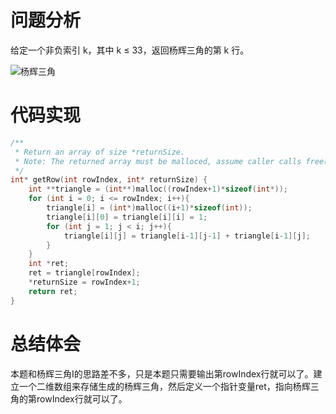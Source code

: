 # 问题分析
给定一个非负索引 k，其中 k ≤ 33，返回杨辉三角的第 k 行。

![杨辉三角](https://upload.wikimedia.org/wikipedia/commons/0/0d/PascalTriangleAnimated2.gif)

# 代码实现
```C
/**
 * Return an array of size *returnSize.
 * Note: The returned array must be malloced, assume caller calls free().
 */
int* getRow(int rowIndex, int* returnSize) {
    int **triangle = (int**)malloc((rowIndex+1)*sizeof(int*));
    for (int i = 0; i <= rowIndex; i++){
        triangle[i] = (int*)malloc((i+1)*sizeof(int));
        triangle[i][0] = triangle[i][i] = 1;
        for (int j = 1; j < i; j++){
            triangle[i][j] = triangle[i-1][j-1] + triangle[i-1][j];
        }
    }
    int *ret;
    ret = triangle[rowIndex];
    *returnSize = rowIndex+1;
    return ret;
}
```
# 总结体会
本题和杨辉三角I的思路差不多，只是本题只需要输出第rowIndex行就可以了。建立一个二维数组来存储生成的杨辉三角，然后定义一个指针变量ret，指向杨辉三角的第rowIndex行就可以了。
